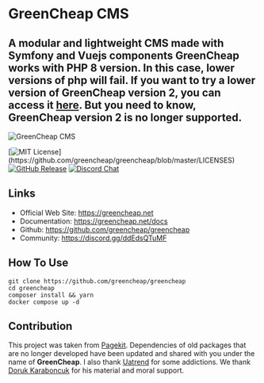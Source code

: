 # GreenCheap CMS

A modular and lightweight CMS made with Symfony and Vuejs components
GreenCheap works with PHP 8 version. In this case, lower versions of php will fail. If you want to try a lower version of GreenCheap version 2, you can access it [here](https://github.com/greencheap/greencheap/tree/2.1). But you need to know, GreenCheap version 2 is no longer supported.
---

![GreenCheap CMS](https://res.cloudinary.com/dwmejslx5/image/upload/v1613331047/greencheap/heading-image_lenvxf.jpg)

[![MIT License](https://img.shields.io/apm/l/atomic-design-ui.svg?)](https://github.com/greencheap/greencheap/blob/master/LICENSES)
[![GitHub Release](https://img.shields.io/github/v/release/greencheap/greencheap)](https://github.com/greencheap/greencheap)
[![Discord Chat](https://img.shields.io/discord/831059473154048050)](https://discord.gg/ddEdsQTuMF)

## Links
* Official Web Site: https://greencheap.net
* Documentation: https://greencheap.net/docs
* Github: https://github.com/greencheap/greencheap
* Community: https://discord.gg/ddEdsQTuMF
## How To Use
```
git clone https://github.com/greencheap/greencheap
cd greencheap
composer install && yarn
docker compose up -d
```
## Contribution
This project was taken from [Pagekit](http://pagekit.com). Dependencies of old packages that are no longer developed have been updated and shared with you under the name of **GreenCheap**. I also thank [Uatrend](https://github.com/uatrend/) for some addictions. We thank [Doruk Karaboncuk](https://github.com/Chaisser) for his material and moral support.

